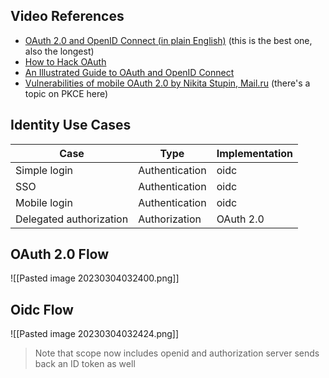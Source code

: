 ## Video References
- [OAuth 2.0 and OpenID Connect (in plain English)](https://www.youtube.com/watch?v=996OiexHze0 "OAuth 2.0 and OpenID Connect (in plain English)") (this is the best one, also the longest)
- [How to Hack OAuth](https://www.youtube.com/watch?v=aU9RsE4fcRM "How to Hack OAuth")
- [An Illustrated Guide to OAuth and OpenID Connect](https://www.youtube.com/watch?v=t18YB3xDfXI "An Illustrated Guide to OAuth and OpenID Connect")
- [Vulnerabilities of mobile OAuth 2.0 by Nikita Stupin, Mail.ru](https://www.youtube.com/watch?v=vjCF_O6aZIg&ab_channel=scrt.insomnihack) (there's a topic on PKCE here)

## Identity Use Cases
| Case | Type | Implementation |
| ----------- | ----------- | ----------- |
| Simple login | Authentication | oidc | 
| SSO | Authentication | oidc | 
| Mobile login | Authentication | oidc | 
| Delegated authorization | Authorization | OAuth 2.0 | 

## OAuth 2.0 Flow
![[Pasted image 20230304032400.png]]

## Oidc Flow
![[Pasted image 20230304032424.png]]
>Note that scope now includes openid and authorization server sends back an ID token as well

